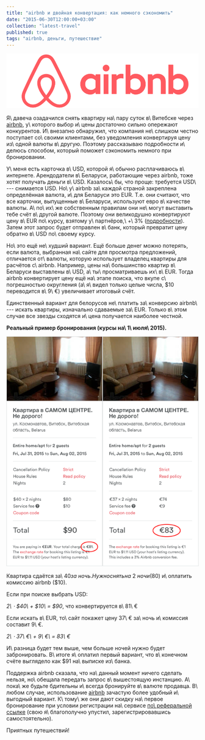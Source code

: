```yaml
---
title: "airbnb и двойная конвертация: как немного сэкономить"
date: "2015-06-30T12:00:00+03:00"
collection: "latest-travel"
published: true
tags: "airbnb, деньги, путешествие"
---
```


![](/images/3rd-party/airbnb-logo.png)

Я\ давеча озадачился снять квартиру на\ пару суток в\ Витебске через [airbnb], у\ которого выбор и\ цены достаточно 
сильно опережают конкурентов. И\ внезапно обнаружил, что компания не\ слишком честно поступает со\ своими клиентами, без 
уведомления конвертируя цену из\ одной валюты в\ другую. Поэтому рассказываю подробности и\ делюсь способом, который 
поможет сэкономить немного при бронировании.

<!--more-->

У\ меня есть карточка в\ USD, которой я\ обычно расплачиваюсь в\ интернете. Арендодатели в\ Беларуси, работающие через 
airbnb, тоже хотят получать деньги в\ USD. Казалось\ бы, что проще: требуется USD\ --- снимается USD. Но\ у\ airbnb 
за\ каждой страной закреплена определённая валюта, и\ для Беларуси это EUR. Т.е. они считают, что все карточки, 
выпущенные в\ Беларуси, используют евро в\ качестве валюты. А\ по\ их\ же собственным правилам они не\ могут выставить 
тебе счёт в\ другой валюте. Поэтому они великодушно конвертируют цену в\ EUR по\ курсу, взятому у\ партнёров,\ +\ 3% 
([подробности][faq]). Затем этот запрос будет отправлен в\ банк, который превратит цену обратно в\ USD по\ своему курсу.

Но\ это ещё не\ худший вариант. Ещё больше денег можно потерять, если валюта, выбранная на\ сайте для просмотра 
предложений, отличается от\ валюты, которую использует владелец квартиры для расчётов с\ airbnb. Например, цены 
на\ большинство квартир в\ Беларуси выставлены в\ USD, а\ ты\ просматриваешь их\ в\ EUR. Тогда airbnb конвертирует цену 
ещё на\ этапе поиска, что вкупе с\ погрешностью округления (а\ я\ видел только целые числа, $10 переводится в\ 9\ €) 
увеличивает итоговый счёт.

Единственный вариант для белорусов не\ платить за\ конверсию airbnb\ --- искать квартиры, изначально сдаваемые за\ EUR. 
Только в\ этом случае все звезды сходятся и\ цена получается наиболее честной.

**Реальный пример бронирования (курсы на\ 1\ июля\ 2015).**

![](/images/screenshots/airbnb-currency.png)

Квартира сдаётся за\ $40 за\ ночь. Нужно снять на\ 2\ ночи ($80) и\ оплатить комиссию airbnb ($10).

Если при поиске выбрать USD:

*2\ &sdot; $40\ + $10\ = $90*, что конвертируется в\ 81\ €

Если искать в\ EUR, то\ сайт покажет цену 37\ € за\ ночь и\ комиссия составит 9\ €.

*2\ &sdot; 37\ €\ + 9\ €\ = 83\ €*

И\ разница будет тем выше, чем больше ночей нужно будет забронировать. В\ итоге я\ оплатил первый вариант, что 
в\ конечном счёте выглядело как $91 на\ выписке из\ банка.

Поддержка airbnb сказала, что на\ данный момент ничего сделать нельзя, но\ обещала передать запрос в\ вышестоящую 
инстанцию. А\ пока\ же будьте бдительны и\ всегда бронируйте в\ валюте продавца. В\ любом случае, использование [airbnb] 
зачастую более удобный и\ выгодный вариант. К\ тому\ же они дают скидку на\ первое бронирование при условии регистрации 
на\ сервисе [по\ реферальной ссылке][airbnb] (свою я\ благополучно упустил, зарегистрировавшись самостоятельно). 

Приятных путешествий!

[airbnb]: www.airbnb.com/c/mdikun?s=8
[faq]: https://www.airbnb.com/support/article/502
